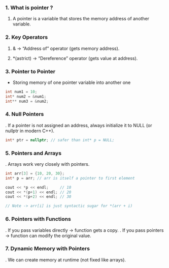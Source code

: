 ### 1. What is pointer ?
1. A pointer is a variable that stores the memory address of another variable.

### 2. Key Operators

1.  & → “Address of” operator (gets memory address).

2. *(astrict) → “Dereference” operator (gets value at address).

### 3. Pointer to Pointer
* Storing memory of one pointer variable into another one
```cpp
int num1 = 10;
int* num2 = &num1;
int** num3 = &num2;
```
### 4. Null Pointers
. If a pointer is not assigned an address, always initialize it to NULL (or nullptr in modern C++).
```cpp
int* ptr = nullptr; // safer than int* p = NULL;
```

### 5. Pointers and Arrays

. Arrays work very closely with pointers.
```cpp
int arr[3] = {10, 20, 30};
int* p = arr; // arr is itself a pointer to first element

cout << *p << endl;     // 10
cout << *(p+1) << endl; // 20
cout << *(p+2) << endl; // 30

// Note -> arr[i] is just syntactic sugar for *(arr + i)
```

### 6. Pointers with Functions
. If you pass variables directly → function gets a copy.
. If you pass pointers → function can modify the original value.

### 7. Dynamic Memory with Pointers
. We can create memory at runtime (not fixed like arrays).